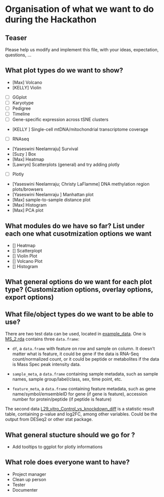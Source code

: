 # Organisation of what we want to do during the Hackathon

## Teaser
Please help us modify and implement this file, with your ideas, expectation, questions, ...

## What plot types do we want to show?
- [Max] Volcano
- [KELLY] Violin
- [ ] GGplot
- [ ] Karyotype
- [ ] Pedigree
- [ ] Timeline
- [ ] Gene-specific expression across tSNE clusters
- [KELLY ] Single-cell mtDNA/mitochondrial transcriptome coverage
- [ ] RNAseq
- [Yaseswini Neelamraju] Survival
- [Suzy ] Box
- [Max] Heatmap
- [Lawryn] Scatterplots (general) and try adding plotly
- [ ] Plotly
- [Yaseswini Neelamraju; Christy LaFlamme] DNA methylation region plots/browsers
- [Yaseswini Neelamraju ] Manhattan plot
- [Max] sample-to-sample distance plot
- [Max] Histogram
- [Max] PCA plot


## What modules do we have so far? List under each one what cusotmization options we want
- [] Heatmap
- [] Scatterplopt
- [] Violin Plot
- [] Volcano Plot
- [] Histogram
## What general options do we want for each plot type? (Customization options, overlay options, export options)

## What file/object types do we want to be able to use?

There are two test data can be used, located in [example_data](/example_data). One is [MS_2.rda](/example_data/MS_2.rda) contains three `data.frame`:

- `df`, a `data.frame` with feature on row and sample on column. It doesn't matter what is feature, it could be gene if the data is RNA-Seq count/normalized count, or it could be peptide or metabolites if the data is Mass Spec peak intensity data. 

- `sample_meta`, a `data.frame` containing sample metadata, such as sample names, sample group/label/class, sex, time point, etc. 

- `feature_meta`, a `data.frame` containing feature metadata, such as gene name/symbol/emsembleID for gene (if gene is feature), accession number for protein/peptide (if peptide is feature)

The second data [L29_vitro_Control_vs_knockdown_diff](/example_data/L29_vitro_Control_vs_knockdown_diff.txt) is a statistic result table, containing p-value and log2FC, among other variables. Could be the output from DESeq2 or other stat package. 

## What general stucture should we go for ?
- Add tooltips to ggplot for plotly informations

## What role does everyone want to have?
- Project manager
- Clean up person
- Tester
- Documenter
